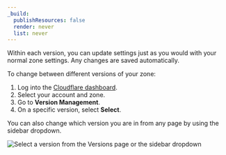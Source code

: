 ```yaml
---
_build:
  publishResources: false
  render: never
  list: never
---
```


Within each version, you can update settings just as you would with your normal zone settings. Any changes are saved automatically.

To change between different versions of your zone:

1. Log into the [Cloudflare dashboard](https://dash.cloudflare.com/login).
2. Select your account and zone.
3. Go to **Version Management**.
4. On a specific version, select **Select**.

You can also change which version you are in from any page by using the sidebar dropdown.

![Select a version from the Versions page or the sidebar dropdown](/version-management/static/change-version.png)